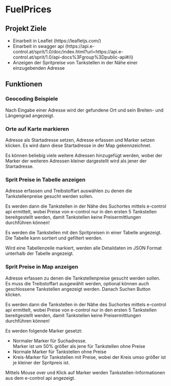 # FuelPrices

## Projekt Ziele
<ul>
  <li>Einarbeit in Leaflet (https://leafletjs.com/)</li>
  <li>Einarbeit in swagger api (https://api.e-control.at/sprit/1.0/doc/index.html?url=https://api.e-control.at/sprit/1.0/api-docs%3Fgroup%3Dpublic-api#/i) </li>
  <li>Anzeigen der Spritpreise von Tankstellen in der Nähe einer einzugebenden Adresse </li>
</ul>

## Funktionen
### Geocoding Beispiele
Nach Eingabe einer Adresse wird der gefundene Ort und sein Breiten- und Längengrad angezeigt.

### Orte auf Karte markieren
<p>Adresse als Startadresse setzen, Adresse erfassen und Marker setzen klicken. Es wird dann diese Startadresse in der Map gekennzeichnet.</p>
<p>Es können beliebig viele weitere Adressen hinzugefügt werden, wobei der Marker der weiteren Adressen kleiner dargestellt wird als jener der Startadresse.</p>

### Sprit Preise in Tabelle anzeigen
<p>Adresse erfassen und Treibstoffart auswählen zu denen die Tankstellenpreise gesucht werden sollen.
<p>Es werden dann die Tankstellen in der Nähe des Suchortes mittels e-control api ermittelt, wobei Preise von e-control nur in den ersten 5 Tankstellen bereitgestellt werden, damit Tankstellen keine Preisermittlungen durchführen können!</p>
<p>Es werden die Tankstellen mit den Spritpreisen in einer Tabelle angezeigt. Die Tabelle kann sortiert und gefiltert werden.</p>
<p>Wird eine Tabellenzeile markiert, werden alle Detaildaten im JSON Format unterhalb der Tabelle angezeigt.</p>

### Sprit Preise in Map anzeigen
<p>Adresse erfassen zu denen die Tankstellenpreise gesucht werden sollen.</br>
Es muss die Treibstoffart ausgewählt werden, optional können auch geschlossene Tankstellen angezeigt werden. Danach Suchen Button klicken.</p>
<p>Es werden dann die Tankstellen in der Nähe des Suchortes mittels e-control api ermittelt, wobei Preise von e-control nur in den ersten 5 Tankstellen bereitgestellt werden, damit Tankstellen keine Preisermittlungen durchführen können!</p>
<p>Es werden folgende Marker gesetzt:</p>
<ul>
  <li>Normaler Marker für Suchadresse. </br>Marker ist um 50% größer als jene für Tankstellen ohne Preise</li>
  <li>Normale Marker für Tankstellen ohne Preise</li>
  <li>Kreis-Marker für Tankstellen mit Preise, wobei der Kreis umso größer ist je kleiner der Spritpreis ist.</li>
</ul>
<p>Mittels Mouse over und Klick auf Marker werden Tankstellen-Informationen aus dem e-control api angezeigt.</p>

